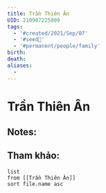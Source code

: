 ```yaml
---
title: Trần Thiên Ân
UID: 210907225809
tags:
  - '#created/2021/Sep/07'
  - '#seed🥜'
  - '#permanent/people/family'
birth: 
death: 
aliases:
  - 
---
```

# Trần Thiên Ân

## Notes:



## Tham khảo:
```dataview
list
from [[Trần Thiên Ân]]
sort file.name asc
```